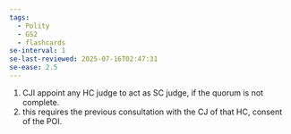 ```yaml
---
tags:
  - Polity
  - GS2
  - flashcards
se-interval: 1
se-last-reviewed: 2025-07-16T02:47:31
se-ease: 2.5
---
```

1. CJI appoint any HC judge to act as SC judge, if the quorum is not complete.
2. this requires the previous consultation with the CJ of that HC, consent of the POI.
